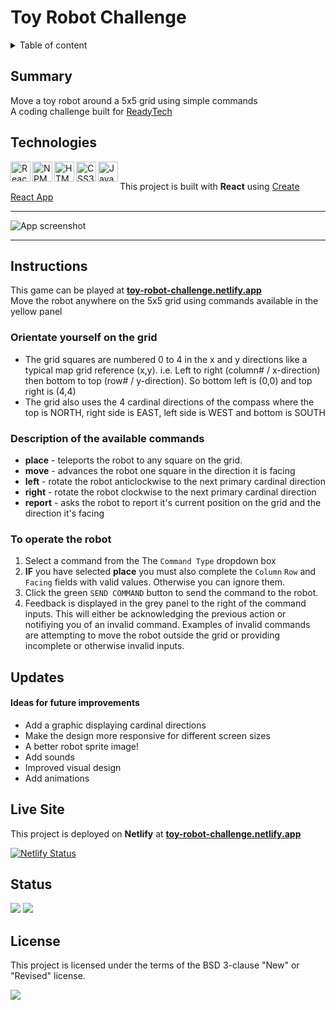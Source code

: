 # Toy Robot Challenge

<details>
<summary>Table of content</summary>
  
## Table of Content
- [Summary](#summary)
- [Technologies](#technologies)
- [Instructions](#instructions)
- [Updates](#updates)
- [Live Site](#live-site)  
- [Status](#status)
- [License](#license)  

</details>

## Summary
Move a toy robot around a 5x5 grid using simple commands<br>
A coding challenge built for [ReadyTech](https://www.readytech.com.au/)

## Technologies
[
<img align="left" height="32" width="32" alt="React logo" src="https://cdn.jsdelivr.net/npm/simple-icons@v3/icons/react.svg" />
<img align="left" height="32" width="32" alt="NPM logo" src="https://cdn.jsdelivr.net/npm/simple-icons@v3/icons/npm.svg" />
<img align="left" height="32" width="32" alt="HTML5 logo" src="https://cdn.jsdelivr.net/npm/simple-icons@v3/icons/html5.svg" />
<img align="left" height="32" width="32" alt="CSS3 logo" src="https://cdn.jsdelivr.net/npm/simple-icons@v3/icons/css3.svg" />
<img align="left" height="32" width="32" alt="JavaScript logo" src="https://cdn.jsdelivr.net/npm/simple-icons@v3/icons/javascript.svg" />
](https://github.com/MakeItBack/Learning-Tracker)<br>

This project is built with **React** using [Create React App](https://github.com/facebook/create-react-app)

---

![App screenshot](screencapture.gif)

---

## Instructions

This game can be played at **[toy-robot-challenge.netlify.app](https://toy-robot-challenge.netlify.app/)**<br>
Move the robot anywhere on the 5x5 grid using commands available in the yellow panel

### Orientate yourself on the grid
- The grid squares are numbered 0 to 4 in the x and y directions like a typical map grid reference (x,y). i.e. Left to right (column# / x-direction) then bottom to top (row# / y-direction). So bottom left is (0,0) and top right is (4,4)
- The grid also uses the 4 cardinal directions of the compass where the top is NORTH, right side is EAST, left side is WEST and bottom is SOUTH

### Description of the available commands

- **place** - teleports the robot to any square on the grid. 
- **move** - advances the robot one square in the direction it is facing
- **left** - rotate the robot anticlockwise to the next primary cardinal direction
- **right** - rotate the robot clockwise to the next primary cardinal direction
- **report** - asks the robot to report it's current position on the grid and the direction it's facing

### To operate the robot

1) Select a command from the The ``Command Type`` dropdown box
2) **IF** you have selected **place** you must also complete the ``Column`` ``Row`` and ``Facing`` fields with valid values. Otherwise you can ignore them.
3) Click the green ``SEND COMMAND`` button to send the command to the robot.
4) Feedback is displayed in the grey panel to the right of the command inputs. This will either be acknowledging the previous action or notifiying you of an invalid command. Examples of invalid commands are attempting to move the robot outside the grid or providing incomplete or otherwise invalid inputs. 


## Updates

#### Ideas for future improvements
- Add a graphic displaying cardinal directions
- Make the design more responsive for different screen sizes
- A better robot sprite image!
- Add sounds
- Improved visual design
- Add animations

## Live Site

This project is deployed on **Netlify** at **[toy-robot-challenge.netlify.app](https://toy-robot-challenge.netlify.app/)**

[![Netlify Status](https://api.netlify.com/api/v1/badges/c11f6b75-05e5-435d-bf81-b02361d79bb3/deploy-status)](https://app.netlify.com/sites/toy-robot-challenge/deploys)

## Status
<a href="https://GitHub.com/MakeItBack/Toy-Robot-Challenge/graphs/commit-activity"><img src="https://img.shields.io/badge/Maintained%3F-yes-green.svg"></a>
<a href="https://GitHub.com/MakeItBack/Toy-Robot-Challenge/commit"><img src="https://img.shields.io/github/last-commit/MakeItBack/Toy-Robot-Challenge"></a>

## License

This project is licensed under the terms of the BSD 3-clause "New" or "Revised" license.

<a href="https://opensource.org/licenses"><img src="https://img.shields.io/github/license/MakeItBack/toy-robot-challenge?color=dodgerblue"></a><br>
